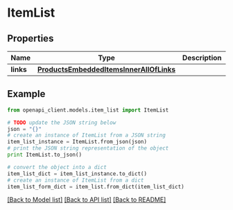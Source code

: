 # ItemList


## Properties
Name | Type | Description | Notes
------------ | ------------- | ------------- | -------------
**links** | [**ProductsEmbeddedItemsInnerAllOfLinks**](ProductsEmbeddedItemsInnerAllOfLinks.md) |  | [optional] 

## Example

```python
from openapi_client.models.item_list import ItemList

# TODO update the JSON string below
json = "{}"
# create an instance of ItemList from a JSON string
item_list_instance = ItemList.from_json(json)
# print the JSON string representation of the object
print ItemList.to_json()

# convert the object into a dict
item_list_dict = item_list_instance.to_dict()
# create an instance of ItemList from a dict
item_list_form_dict = item_list.from_dict(item_list_dict)
```
[[Back to Model list]](../README.md#documentation-for-models) [[Back to API list]](../README.md#documentation-for-api-endpoints) [[Back to README]](../README.md)


